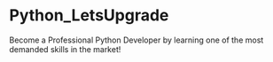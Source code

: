 # Python_LetsUpgrade
Become a Professional Python Developer by learning one of the most demanded skills in the market!
